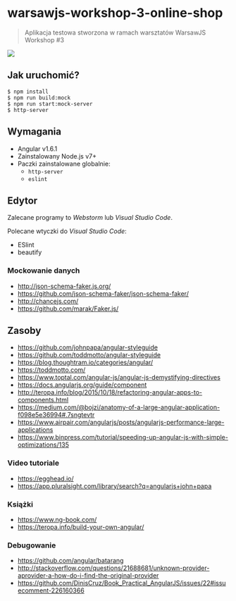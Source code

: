 # warsawjs-workshop-3-online-shop

> Aplikacja testowa stworzona w ramach warsztatów WarsawJS Workshop #3

![](http://warsawjs.com/assets/images/logo/logo-transparent-240x240.png)

## Jak uruchomić?

```
$ npm install
$ npm run build:mock
$ npm run start:mock-server
$ http-server
```

## Wymagania

* Angular v1.6.1
* Zainstalowany Node.js v7+
* Paczki zainstalowane globalnie:
    - `http-server`
    - `eslint`

## Edytor

Zalecane programy to *Webstorm* lub *Visual Studio Code*.

Polecane wtyczki do *Visual Studio Code*:

* ESlint
* beautify

### Mockowanie danych

* http://json-schema-faker.js.org/
* https://github.com/json-schema-faker/json-schema-faker/
* http://chancejs.com/
* https://github.com/marak/Faker.js/

## Zasoby

* https://github.com/johnpapa/angular-styleguide
* https://github.com/toddmotto/angular-styleguide
* https://blog.thoughtram.io/categories/angular/
* https://toddmotto.com/
* https://www.toptal.com/angular-js/angular-js-demystifying-directives
* https://docs.angularjs.org/guide/component
* http://teropa.info/blog/2015/10/18/refactoring-angular-apps-to-components.html
* https://medium.com/@bojzi/anatomy-of-a-large-angular-application-f098e5e36994#.7sngtevtr
* https://www.airpair.com/angularjs/posts/angularjs-performance-large-applications
* https://www.binpress.com/tutorial/speeding-up-angular-js-with-simple-optimizations/135

### Video tutoriale

* https://egghead.io/
* https://app.pluralsight.com/library/search?q=angularjs+john+papa

### Książki
* https://www.ng-book.com/
* https://teropa.info/build-your-own-angular/

### Debugowanie

* https://github.com/angular/batarang
* http://stackoverflow.com/questions/21688681/unknown-provider-aprovider-a-how-do-i-find-the-original-provider
* https://github.com/DinisCruz/Book_Practical_AngularJS/issues/22#issuecomment-226160366
